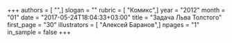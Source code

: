 +++
authors = [ "",]
slogan = ""
rubric = [ "Комикс",]
year = "2012"
month = "01"
date = "2017-05-24T18:04:33+03:00"
title = "Задача Льва Толстого"
first_page = "30"
illustrators = [ "Алексей Баранов",]
npages = "1"
in_sample = false
+++

